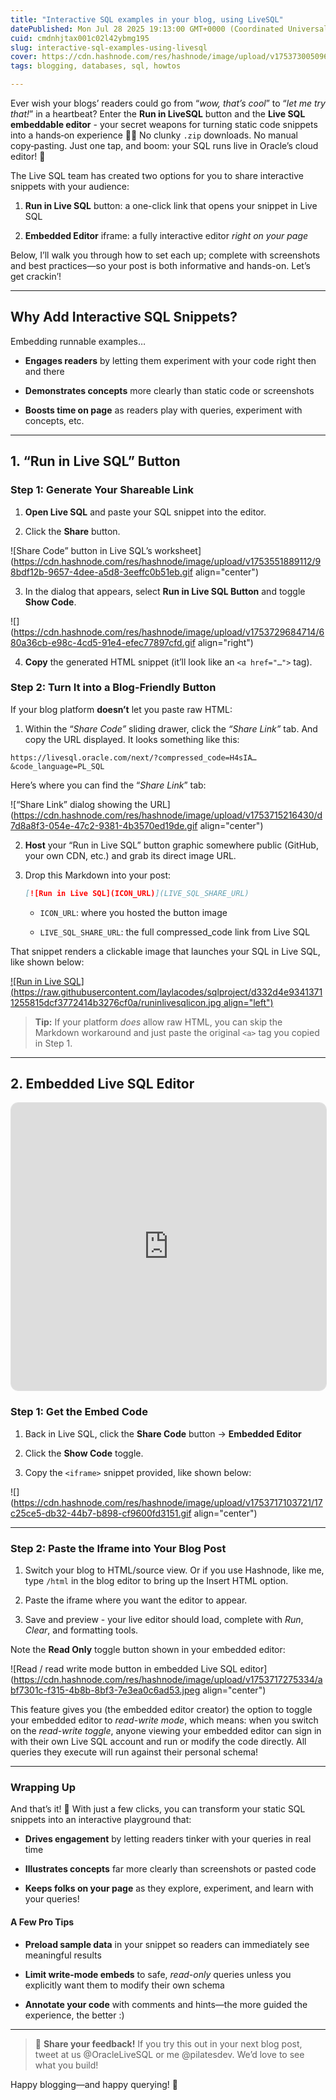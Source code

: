 ```yaml
---
title: "Interactive SQL examples in your blog, using LiveSQL"
datePublished: Mon Jul 28 2025 19:13:00 GMT+0000 (Coordinated Universal Time)
cuid: cmdnhjtax001c02l42ybmg195
slug: interactive-sql-examples-using-livesql
cover: https://cdn.hashnode.com/res/hashnode/image/upload/v1753730050964/75b3ea0f-0a16-4c4e-88b9-bb6cc7e8d5de.png
tags: blogging, databases, sql, howtos

---
```


Ever wish your blogs’ readers could go from “*wow, that’s cool*” to “*let me try that!*” in a heartbeat? Enter the **Run in LiveSQL** button and the **Live SQL embeddable editor** - your secret weapons for turning static code snippets into a hands‑on experience 🤙🏽 No clunky `.zip` downloads. No manual copy‑pasting. Just one tap, and boom: your SQL runs live in Oracle’s cloud editor! 🤗

The Live SQL team has created two options for you to share interactive snippets with your audience:

1. **Run in Live SQL** button: a one-click link that opens your snippet in Live SQL
    
2. **Embedded Editor** iframe: a fully interactive editor *right on your page*
    

Below, I’ll walk you through how to set each up; complete with screenshots and best practices—so your post is both informative and hands-on. Let’s get crackin’!

---

## Why Add Interactive SQL Snippets?

Embedding runnable examples…

* **Engages readers** by letting them experiment with your code right then and there
    
* **Demonstrates concepts** more clearly than static code or screenshots
    
* **Boosts time on page** as readers play with queries, experiment with concepts, etc.
    

---

## 1\. “Run in Live SQL” Button

### Step 1: Generate Your Shareable Link

1. **Open Live SQL** and paste your SQL snippet into the editor.
    
2. Click the **Share** button.
    

![Share Code” button in Live SQL’s worksheet](https://cdn.hashnode.com/res/hashnode/image/upload/v1753551889112/98bdf12b-9657-4dee-a5d8-3eeffc0b51eb.gif align="center")

3. In the dialog that appears, select **Run in Live SQL Button** and toggle **Show Code**.
    

![](https://cdn.hashnode.com/res/hashnode/image/upload/v1753729684714/680a36cb-e98c-4cd5-91e4-efec77897cfd.gif align="right")

4. **Copy** the generated HTML snippet (it’ll look like an `<a href="…">` tag).
    

### Step 2: Turn It into a Blog-Friendly Button

If your blog platform **doesn’t** let you paste raw HTML:

1. Within the “*Share Code”* sliding drawer, click the *“Share Link”* tab. And copy the URL displayed. It looks something like this:
    

```plaintext
https://livesql.oracle.com/next/?compressed_code=H4sIA…&code_language=PL_SQL
```

Here’s where you can find the “*Share Link*” tab:

![“Share Link” dialog showing the URL](https://cdn.hashnode.com/res/hashnode/image/upload/v1753715216430/d7d8a8f3-054e-47c2-9381-4b3570ed19de.gif align="center")

2. **Host** your “Run in Live SQL” button graphic somewhere public (GitHub, your own CDN, etc.) and grab its direct image URL.
    
3. Drop this Markdown into your post:
    
    ```markdown
    [![Run in Live SQL](ICON_URL)](LIVE_SQL_SHARE_URL)
    ```
    
    * `ICON_URL`: where you hosted the button image
        
    * `LIVE_SQL_SHARE_URL`: the full compressed\_code link from Live SQL
        

That snippet renders a clickable image that launches your SQL in Live SQL, like shown below:

[![Run in Live SQL](https://raw.githubusercontent.com/laylacodes/sqlproject/d332d4e93413711255815dcf3772414b3276cf0a/runinlivesqlicon.jpg align="left")](https://livesql.oracle.com/next/?compressed_code=%E2%80%A6)

> **Tip:** If your platform *does* allow raw HTML, you can skip the Markdown workaround and just paste the original `<a>` tag you copied in Step 1.

---

## 2\. Embedded Live SQL Editor

<iframe id="live-sql-embedded" src="https://livesql.oracle.com/next/embedded/?layout=vertical&compressed_code=H4sIAAAAAAAAE03KoQrDMBAGYJ%252Bn%252BF02WMyYapkIyZUUkh7kzkSFQufquom9fW0%252F%252FfmsVCEkMvMCIcWSpUev1CeuxSvesK215kpxMdrRCGUKCuUekq%252B3439s6%252FfzuC6k9HwNZR5E7N0AU%252BWC7bfuo3GOOJz3Hq2ddQAAAA%253D%253D&code_language=PL_SQL&code_format=false" height="460px" width="100%" style="width:100%;border:1px solid #e0e0e0;border-radius:12px;overflow:hidden">Live SQL Embedded Playground</iframe>

### Step 1: Get the Embed Code

1. Back in Live SQL, click the **Share Code** button → **Embedded Editor**
    
2. Click the **Show Code** toggle.
    
3. Copy the `<iframe>` snippet provided, like shown below:
    

![](https://cdn.hashnode.com/res/hashnode/image/upload/v1753717103721/17c25ce5-db32-44b7-b898-cf9600fd3151.gif align="center")

---

### Step 2: Paste the Iframe into Your Blog Post

1. Switch your blog to HTML/source view. Or if you use Hashnode, like me, type `/html` in the blog editor to bring up the Insert HTML option.
    
2. Paste the iframe where you want the editor to appear.
    
3. Save and preview - your live editor should load, complete with *Run*, *Clear*, and formatting tools.
    

Note the **Read Only** toggle button shown in your embedded editor:

![Read / read write mode button in embedded Live SQL editor](https://cdn.hashnode.com/res/hashnode/image/upload/v1753717275334/abf7301c-f315-4b8b-8bf3-7e3ea0c6ad53.jpeg align="center")

This feature gives you (the embedded editor creator) the option to toggle your embedded editor to *read-write mode*, which means: when you switch on the *read-write toggle*, anyone viewing your embedded editor can sign in with their own Live SQL account and run or modify the code directly. All queries they execute will run against their personal schema!

---

### Wrapping Up

And that’s it! 🎉 With just a few clicks, you can transform your static SQL snippets into an interactive playground that:

* **Drives engagement** by letting readers tinker with your queries in real time
    
* **Illustrates concepts** far more clearly than screenshots or pasted code
    
* **Keeps folks on your page** as they explore, experiment, and learn with your queries!
    

#### A Few Pro Tips

* **Preload sample data** in your snippet so readers can immediately see meaningful results
    
* **Limit write-mode embeds** to safe, *read-only* queries unless you explicitly want them to modify their own schema
    
* **Annotate your code** with comments and hints—the more guided the experience, the better :)
    

---

> 🔗 **Share your feedback!** If you try this out in your next blog post, tweet at us @OracleLiveSQL or me @pilatesdev. We’d love to see what you build!

Happy blogging—and happy querying! 🚀